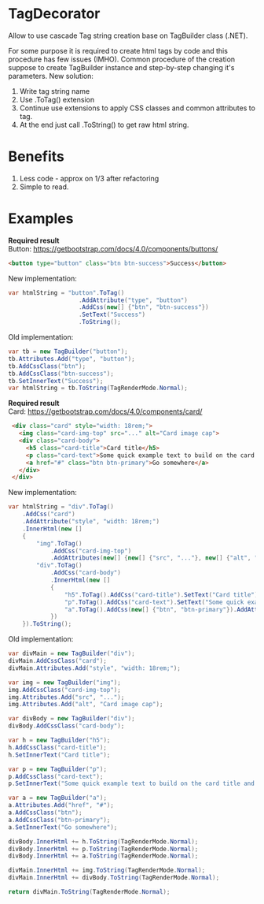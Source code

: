 # TagDecorator
Allow to use cascade Tag string creation base on TagBuilder class (.NET).

For some purpose it is required to create html tags by code and this procedure has few issues (IMHO). 
Common procedure of the creation suppose to create TagBuilder instance and step-by-step changing it's parameters. 
New solution: 
1. Write tag string name
2. Use .ToTag() extension
3. Continue use extensions to apply CSS classes and common attributes to tag.
4. At the end just call .ToString() to get raw html string.

# Benefits
1. Less code - approx on 1/3 after refactoring
2. Simple to read.

# Examples
**Required result**  
Button: https://getbootstrap.com/docs/4.0/components/buttons/  
```html
<button type="button" class="btn btn-success">Success</button>
```
New implementation:
```C#
var htmlString = "button".ToTag()
                    .AddAttribute("type", "button")
                    .AddCss(new[] {"btn", "btn-success"})
                    .SetText("Success")
                    .ToString();
```
Old implementation:
```C#
var tb = new TagBuilder("button");
tb.Attributes.Add("type", "button");
tb.AddCssClass("btn");
tb.AddCssClass("btn-success");
tb.SetInnerText("Success");
var htmlString = tb.ToString(TagRenderMode.Normal);
```
  
**Required result**  
Card: https://getbootstrap.com/docs/4.0/components/card/  
```html
 <div class="card" style="width: 18rem;">
   <img class="card-img-top" src="..." alt="Card image cap">
   <div class="card-body">
     <h5 class="card-title">Card title</h5>
     <p class="card-text">Some quick example text to build on the card title and make up the bulk of the card's content.</p>
     <a href="#" class="btn btn-primary">Go somewhere</a>
   </div>
 </div>
```
New implementation:
```C#
var htmlString = "div".ToTag()
    .AddCss("card")
    .AddAttribute("style", "width: 18rem;")
    .InnerHtml(new []
    {
        "img".ToTag()
            .AddCss("card-img-top")
            .AddAttributes(new[] {new[] {"src", "..."}, new[] {"alt", "Card image cap"}}),
        "div".ToTag()
            .AddCss("card-body")
            .InnerHtml(new []
            {
                "h5".ToTag().AddCss("card-title").SetText("Card title"),
                "p".ToTag().AddCss("card-text").SetText("Some quick example text to build on the card title and make up the bulk of the card's content."),
                "a".ToTag().AddCss(new[] {"btn", "btn-primary"}).AddAttribute("href", "#").SetText("Go somewhere")
            })
    }).ToString();
```
Old implementation:
```C#
var divMain = new TagBuilder("div");
divMain.AddCssClass("card");
divMain.Attributes.Add("style", "width: 18rem;");

var img = new TagBuilder("img");
img.AddCssClass("card-img-top");
img.Attributes.Add("src", "...");
img.Attributes.Add("alt", "Card image cap");

var divBody = new TagBuilder("div");
divBody.AddCssClass("card-body");

var h = new TagBuilder("h5");
h.AddCssClass("card-title");
h.SetInnerText("Card title");

var p = new TagBuilder("p");
p.AddCssClass("card-text");
p.SetInnerText("Some quick example text to build on the card title and make up the bulk of the card's content.");

var a = new TagBuilder("a");
a.Attributes.Add("href", "#");
a.AddCssClass("btn");
a.AddCssClass("btn-primary");
a.SetInnerText("Go somewhere");

divBody.InnerHtml += h.ToString(TagRenderMode.Normal);
divBody.InnerHtml += p.ToString(TagRenderMode.Normal);
divBody.InnerHtml += a.ToString(TagRenderMode.Normal);

divMain.InnerHtml += img.ToString(TagRenderMode.Normal);
divMain.InnerHtml += divBody.ToString(TagRenderMode.Normal);

return divMain.ToString(TagRenderMode.Normal);
```
